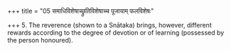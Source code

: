 +++
title = "05 समाधिविशेषाच्छ्रुतिविशेषाच्च पूजायाम् फलविशेषः"

+++
5. The reverence (shown to a Snātaka) brings, however, different rewards according to the degree of devotion or of learning (possessed by the person honoured).
